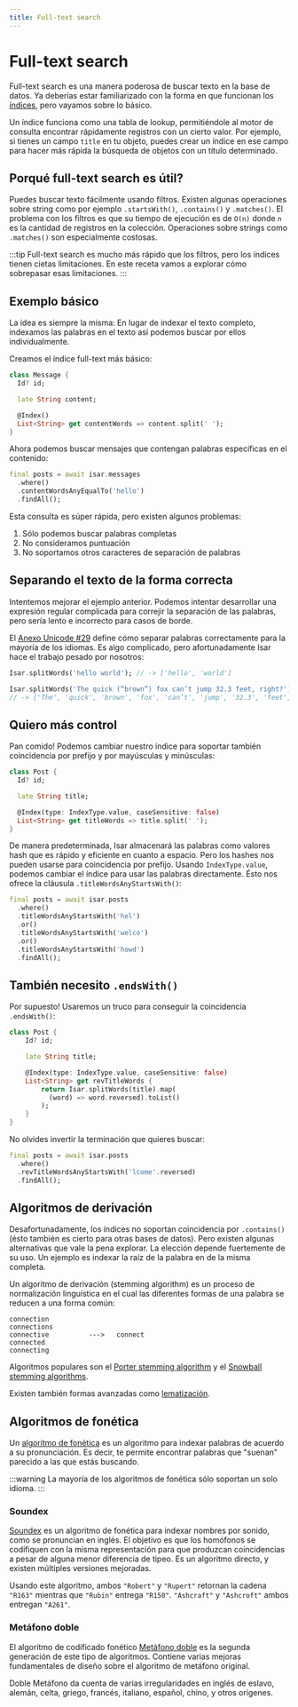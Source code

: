 ```yaml
---
title: Full-text search
---
```


# Full-text search

Full-text search es una manera poderosa de buscar texto en la base de datos. Ya deberías estar familiarizado con la forma en que funcionan los [índices](/es/indexes), pero vayamos sobre lo básico.

Un índice funciona como una tabla de lookup, permitiéndole al motor de consulta encontrar rápidamente registros con un cierto valor. Por ejemplo, si tienes un campo `title` en tu objeto, puedes crear un índice en ese campo para hacer más rápida la búsqueda de objetos con un título determinado.

## Porqué full-text search es útil?

Puedes buscar texto fácilmente usando filtros. Existen algunas operaciones sobre string como por ejemplo `.startsWith()`, `.contains()` y `.matches()`. El problema con los filtros es que su tiempo de ejecución es de `O(n)` donde `n` es la cantidad de registros en la colección. Operaciones sobre strings como `.matches()` son especialmente costosas.

:::tip
Full-text search es mucho más rápido que los filtros, pero los índices tienen cietas limitaciones. En este receta vamos a explorar cómo sobrepasar esas limitaciones.
:::

## Exemplo básico

La idea es siempre la misma: En lugar de indexar el texto completo, indexamos las palabras en el texto así podemos buscar por ellos individualmente.

Creamos el índice full-text más básico:

```dart
class Message {
  Id? id;

  late String content;

  @Index()
  List<String> get contentWords => content.split(' ');
}
```

Ahora podemos buscar mensajes que contengan palabras específicas en el contenido:

```dart
final posts = await isar.messages
  .where()
  .contentWordsAnyEqualTo('hello')
  .findAll();
```

Esta consulta es súper rápida, pero existen algunos problemas:

1. Sólo podemos buscar palabras completas
2. No consideramos puntuación
3. No soportamos otros caracteres de separación de palabras

## Separando el texto de la forma correcta

Intentemos mejorar el ejemplo anterior. Podemos intentar desarrollar una expresión regular complicada para correjir la separación de las palabras, pero sería lento e incorrecto para casos de borde.

El [Anexo Unicode #29](https://unicode.org/reports/tr29/) define cómo separar palabras correctamente para la mayoría de los idiomas. Es algo complicado, pero afortunadamente Isar hace el trabajo pesado por nosotros:

```dart
Isar.splitWords('hello world'); // -> ['hello', 'world']

Isar.splitWords('The quick (“brown”) fox can’t jump 32.3 feet, right?');
// -> ['The', 'quick', 'brown', 'fox', 'can’t', 'jump', '32.3', 'feet', 'right']
```

## Quiero más control

Pan comido! Podemos cambiar nuestro índice para soportar también coincidencia por prefijo y por mayúsculas y minúsculas:

```dart
class Post {
  Id? id;

  late String title;

  @Index(type: IndexType.value, caseSensitive: false)
  List<String> get titleWords => title.split(' ');
}
```

De manera predeterminada, Isar almacenará las palabras como valores hash que es rápido y eficiente en cuanto a espacio. Pero los hashes nos pueden usarse para coincidencia por prefijo. Usando `IndexType.value`, podemos cambiar el índice para usar las palabras directamente. Ésto nos ofrece la cláusula `.titleWordsAnyStartsWith()`:

```dart
final posts = await isar.posts
  .where()
  .titleWordsAnyStartsWith('hel')
  .or()
  .titleWordsAnyStartsWith('welco')
  .or()
  .titleWordsAnyStartsWith('howd')
  .findAll();
```

## También necesito `.endsWith()`

Por supuesto! Usaremos un truco para conseguir la coincidencia `.endsWith()`:

```dart
class Post {
    Id? id;

    late String title;

    @Index(type: IndexType.value, caseSensitive: false)
    List<String> get revTitleWords {
        return Isar.splitWords(title).map(
          (word) => word.reversed).toList()
        );
    }
}
```

No olvides invertir la terminación que quieres buscar:

```dart
final posts = await isar.posts
  .where()
  .revTitleWordsAnyStartsWith('lcome'.reversed)
  .findAll();
```

## Algoritmos de derivación

Desafortunadamente, los índices no soportan coincidencia por `.contains()` (ésto también es cierto para otras bases de datos). Pero existen algunas alternativas que vale la pena explorar. La elección depende fuertemente de su uso. Un ejemplo es indexar la raíz de la palabra en de la misma completa.

Un algoritmo de derivación (stemming algorithm) es un proceso de normalización linguística en el cual las diferentes formas de una palabra se reducen a una forma común:

```
connection
connections
connective          --->   connect
connected
connecting
```

Algoritmos populares son el [Porter stemming algorithm](https://tartarus.org/martin/PorterStemmer/) y el [Snowball stemming algorithms](https://snowballstem.org/algorithms/).

Existen también formas avanzadas como [lematización](https://es.wikipedia.org/wiki/Lematizaci%C3%B3n).

## Algoritmos de fonética

Un [algoritmo de fonética](https://en.wikipedia.org/wiki/Phonetic_algorithm) es un algoritmo para indexar palabras de acuerdo a su pronunciación. Es decir, te permite encontrar palabras que "suenan" parecido a las que estás buscando.

:::warning
La mayoría de los algoritmos de fonética sólo soportan un solo idioma.
:::

### Soundex

[Soundex](https://es.wikipedia.org/wiki/Soundex) es un algoritmo de fonética para indexar nombres por sonido, como se pronuncian en inglés. El objetivo es que los homófonos se codifiquen con la misma representación para que produzcan coincidencias a pesar de alguna menor diferencia de tipeo. Es un algoritmo directo, y existen múltiples versiones mejoradas.

Usando este algoritmo, ambos `"Robert"` y `"Rupert"` retornan la cadena `"R163"` mientras que `"Rubin"` entrega `"R150"`. `"Ashcraft"` y `"Ashcroft"` ambos entregan `"A261"`.

### Metáfono doble

El algoritmo de codificado fonético [Metáfono doble](https://es.wikipedia.org/wiki/Metaphone) es la segunda generación de este tipo de algoritmos. Contiene varias mejoras fundamentales de diseño sobre el algoritmo de metáfono original.

Doble Metáfono da cuenta de varias irregularidades en inglés de eslavo, alemán, celta, griego, francés, italiano, español, chino, y otros orígenes.
